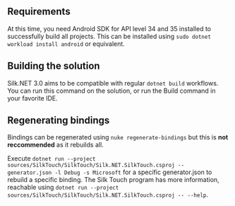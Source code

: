 
## Requirements
At this time, you need Android SDK for API level 34 and 35 installed to successfully build all projects. This can be installed using `sudo dotnet workload install android` or equivalent.

## Building the solution
Silk.NET 3.0 aims to be compatible with regular `dotnet build` workflows. You can run this command on the solution, or run the Build command in your favorite IDE.

## Regenerating bindings
Bindings can be regenerated using `nuke regenerate-bindings` but this is **not reccommended** as it rebuilds all.

Execute `dotnet run --project sources/SilkTouch/SilkTouch/Silk.NET.SilkTouch.csproj -- generator.json -l Debug -s Microsoft` for a specific generator.json to rebuild a specific binding.
The Silk Touch program has more information, reachable using `dotnet run --project sources/SilkTouch/SilkTouch/Silk.NET.SilkTouch.csproj -- --help`.
